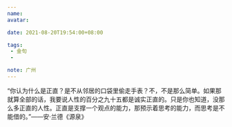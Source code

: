 ```yaml
---
name:
avatar:

date: 2021-08-20T19:54:00+08:00

tags:
 - 金句
 - 

note: 广州
---
```

“你认为什么是正直？是不从邻居的口袋里偷走手表？不，不是那么简单。如果那就算全部的话，我要说人性的百分之九十五都是诚实正直的。只是你也知道，没那么多正直的人性。正直是支撑一个观点的能力，那预示着思考的能力，而思考是不能借的。”——安·兰德《源泉》